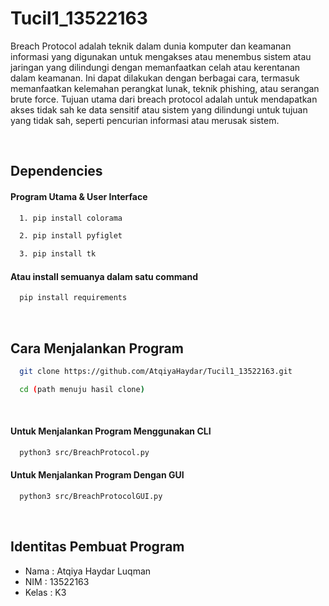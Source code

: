 # Tucil1_13522163

Breach Protocol adalah teknik dalam dunia komputer dan keamanan informasi yang digunakan untuk mengakses atau menembus sistem atau jaringan yang dilindungi dengan memanfaatkan celah atau kerentanan dalam keamanan. Ini dapat dilakukan dengan berbagai cara, termasuk memanfaatkan kelemahan perangkat lunak, teknik phishing, atau serangan brute force. Tujuan utama dari breach protocol adalah untuk mendapatkan akses tidak sah ke data sensitif atau sistem yang dilindungi untuk tujuan yang tidak sah, seperti pencurian informasi atau merusak sistem.

<br/>

## Dependencies
#### Program Utama & User Interface
```bash
  1. pip install colorama
```
```bash
  2. pip install pyfiglet
```
```bash
  3. pip install tk
```

#### Atau install semuanya dalam satu command
```bash
  pip install requirements
```

<br/>

## Cara Menjalankan Program
```bash
  git clone https://github.com/AtqiyaHaydar/Tucil1_13522163.git
```
```bash
  cd (path menuju hasil clone)
```

<br/>

#### Untuk Menjalankan Program Menggunakan CLI
```bash
  python3 src/BreachProtocol.py
```
#### Untuk Menjalankan Program Dengan GUI 
```bash
  python3 src/BreachProtocolGUI.py
```

<br/>

## Identitas Pembuat Program

- Nama : Atqiya Haydar Luqman
- NIM : 13522163
- Kelas : K3

